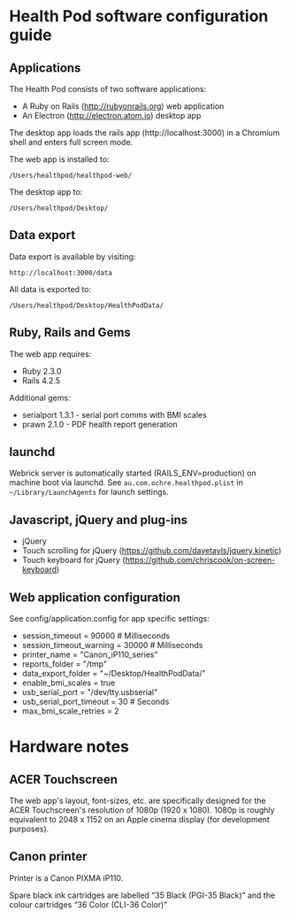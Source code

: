 # Health Pod software configuration guide

## Applications

The Health Pod consists of two software applications:

* A Ruby on Rails (http://rubyonrails.org) web application
* An Electron (http://electron.atom.io) desktop app

The desktop app loads the rails app (http://localhost:3000) in a Chromium shell and enters full screen mode.

The web app is installed to:
```
/Users/healthpod/healthpod-web/
```

The desktop app to:
```
/Users/healthpod/Desktop/
```

## Data export

Data export is available by visiting:
```
http://localhost:3000/data
```

All data is exported to:
```
/Users/healthpod/Desktop/HealthPodData/
```


## Ruby, Rails and Gems

The web app requires:

* Ruby 2.3.0
* Rails 4.2.5

Additional gems:

* serialport 1.3.1 - serial port comms with BMI scales
* prawn 2.1.0 - PDF health report generation

## launchd

Webrick server is automatically started (RAILS_ENV=production) on machine boot via launchd. See ```au.com.ochre.healthpod.plist``` in ```~/Library/LaunchAgents``` for launch settings.

## Javascript, jQuery and plug-ins

* jQuery
* Touch scrolling for jQuery (https://github.com/davetayls/jquery.kinetic)
* Touch keyboard for jQuery (https://github.com/chriscook/on-screen-keyboard)

## Web application configuration

See config/application.config for app specific settings:

* session_timeout = 90000 # Milliseconds
* session_timeout_warning = 30000 # Milliseconds
* printer_name = "Canon_iP110_series"
* reports_folder = "/tmp"
* data_export_folder = "~/Desktop/HealthPodData/"
* enable_bmi_scales = true
* usb_serial_port = "/dev/tty.usbserial"
* usb_serial_port_timeout = 30 # Seconds
* max_bmi_scale_retries = 2

# Hardware notes
## ACER Touchscreen

The web app's layout, font-sizes, etc. are specifically designed for the ACER Touchscreen's resolution of 1080p (1920 x 1080). 1080p is roughly equivalent to 2048 x 1152 on an Apple cinema display (for development purposes).

## Canon printer

Printer is a Canon PIXMA iP110.

Spare black ink cartridges are labelled “35 Black (PGI-35 Black)” and the colour cartridges “36 Color (CLI-36 Color)”
